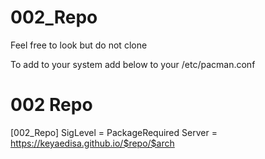 # 002_Repo
Feel free to look but do not clone


To add to your system add below to your /etc/pacman.conf

# 002 Repo
[002_Repo]
SigLevel = PackageRequired
Server = https://keyaedisa.github.io/$repo/$arch
